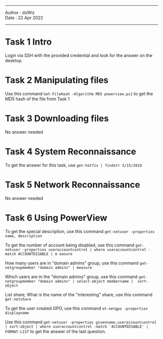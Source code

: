 ***

Author : dxWiz   
Date : 22 Apr 2022

***


# Task 1 Intro

Login via SSH with the provided credential and look for the answer on the desktop.

# Task 2 Manipulating files

Use this command `Get-FileHash -Algorithm MD5 powerview.ps1` to get the MD5 hash of the file from Task 1

# Task 3 Downloading files

No answer needed 

# Task 4 System Reconnaissance

To get the answer for this task, use `get-hotfix | findstr 5/15/2019`

# Task 5 Network Reconnaissance

No answer needed

# Task 6 Using PowerView 

To get the special description, use this command `get-netuser -properties name, description`

To get the number of account being disabled, use this command `get-netuser -properties useraccountcontrol | where useraccountcontrol -match ACCOUNTDISABLE | m
easure`

How many users are in "domain admins" group, use this command `get-netgroupmember "domain admins" | measure`

Which users are in the "domain admins" group, use this command `get-netgroupmember "domain admins" | select-object membername |  sort-object`

List share; What is the name of the "interesting" share, use this command `get-netshare`

To get the user created GPO, use this command `et-netgpo -properties displayname`

Use this command `get-netuser -properties givenname,useraccountcontrol | sort-object | where useraccountcontrol -match 'ACCOUNTDISABLE' | FORMAT-LIST` to get the answer of the last question.
